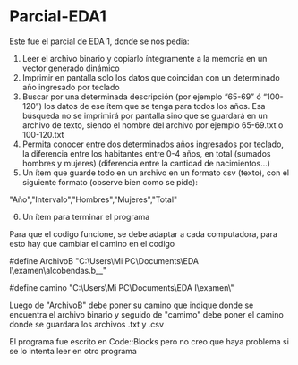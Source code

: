 # Parcial-EDA1
Este fue el parcial de EDA 1, donde se nos pedia:

1) Leer el archivo binario y copiarlo íntegramente a la memoria en un vector generado dinámico 
2) Imprimir en pantalla solo los datos que coincidan con un determinado año ingresado por teclado 
3) Buscar por una determinada descripción (por ejemplo “65-69” ó “100-120”) los datos de ese ítem que se tenga para todos los años. 
Esa búsqueda no se imprimirá por pantalla sino que se guardará en un archivo de texto, siendo el nombre del archivo por ejemplo 65-69.txt o 100-120.txt
4) Permita conocer entre dos determinados años ingresados por teclado, la diferencia entre los habitantes entre 0-4 años,
en total (sumados hombres y mujeres) (diferencia entre la cantidad de nacimientos…)
5) Un ítem que guarde todo en un archivo en un formato csv (texto), con el siguiente formato (observe bien como se pide): 

"Año","Intervalo","Hombres","Mujeres","Total"

6) Un ítem para terminar el programa


Para que el codigo funcione, se debe adaptar a cada computadora, para esto hay que cambiar el camino en el codigo

#define ArchivoB "C:\\Users\\Mi PC\\Documents\\EDA I\\examen\\alcobendas.b__" 

#define camino "C:\\Users\\Mi PC\\Documents\\EDA I\\examen\\"

Luego de "ArchivoB" debe poner su camino que indique donde se encuentra el archivo binario y seguido de "camimo" debe poner el camino donde se guardara los archivos .txt y .csv



El programa fue escrito en Code::Blocks pero no creo que haya problema si se lo intenta leer en otro programa

